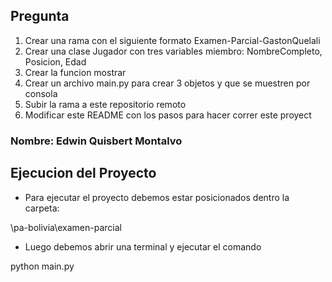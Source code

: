 ## Pregunta

1. Crear una rama con el siguiente formato Examen-Parcial-GastonQuelali
2. Crear una clase Jugador con tres variables miembro: NombreCompleto, Posicion, Edad
3. Crear la funcion mostrar
4. Crear un archivo main.py para crear 3 objetos y que se muestren por consola
5. Subir la rama a este repositorio remoto
6. Modificar este README con los pasos para hacer correr este proyect

### Nombre: Edwin Quisbert Montalvo
## Ejecucion del Proyecto
- Para ejecutar el proyecto debemos estar posicionados dentro la carpeta:

\pa-bolivia\examen-parcial

- Luego debemos abrir una terminal y ejecutar el comando

python main.py
